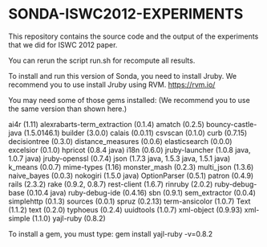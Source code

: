 SONDA-ISWC2012-EXPERIMENTS
==========================================

This repository contains the source code and the output of the experiments that we did for ISWC 2012 paper.

You can rerun the script run.sh for recompute all results.

To install and run this version of Sonda, you need to install Jruby. We recommend you to use install Jruby using RVM.
https://rvm.io/

You may need some of those gems installed:
(We recommend you to use the same version than shown here.)

ai4r (1.11)
alexrabarts-term_extraction (0.1.4)
amatch (0.2.5)
bouncy-castle-java (1.5.0146.1)
builder (3.0.0)
calais (0.0.11)
csvscan (0.1.0)
curb (0.7.15)
decisiontree (0.3.0)
distance_measures (0.0.6)
elasticsearch (0.0.0)
excelsior (0.1.0)
hpricot (0.8.4 java)
i18n (0.6.0)
jruby-launcher (1.0.8 java, 1.0.7 java)
jruby-openssl (0.7.4)
json (1.7.3 java, 1.5.3 java, 1.5.1 java)
k_means (0.0.7)
mime-types (1.16)
monster_mash (0.2.3)
multi_json (1.3.6)
naive_bayes (0.0.3)
nokogiri (1.5.0 java)
OptionParser (0.5.1)
patron (0.4.9)
rails (2.3.2)
rake (0.9.2, 0.8.7)
rest-client (1.6.7)
rinruby (2.0.2)
ruby-debug-base (0.10.4 java)
ruby-debug-ide (0.4.16)
sbn (0.9.1)
sem_extractor (0.0.4)
simplehttp (0.1.3)
sources (0.0.1)
spruz (0.2.13)
term-ansicolor (1.0.7)
Text (1.1.2)
text (0.2.0)
typhoeus (0.2.4)
uuidtools (1.0.7)
xml-object (0.9.93)
xml-simple (1.1.0)
yajl-ruby (0.8.2)

To install a gem, you must type: gem install yajl-ruby -v=0.8.2

